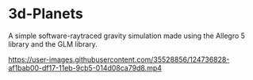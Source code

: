 # 3d-Planets
A simple software-raytraced gravity simulation made using the Allegro 5 library and the GLM library.

https://user-images.githubusercontent.com/35528856/124736828-af1bab00-df17-11eb-9cb5-014d08ca79d8.mp4

